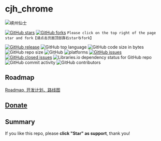 # cjh_chrome
![峡州仙士](https://cdn.jsdelivr.net/gh/cjh0613/blog/images/icons/CJHicon.jpg)

[![GitHub stars](https://img.shields.io/github/stars/cjh0613/cjh_chrome.svg?style=social)](https://github.com/cjh0613/cjh_chrome/stargazers)     [![GitHub forks](https://img.shields.io/github/forks/cjh0613/cjh_chrome.svg?style=social)](https://github.com/cjh0613/cjh_chrome/network/members)  `Please click on the top right of the page star and fork【请点击页面顶部靠右star与fork】`

[![GitHub release](https://img.shields.io/github/release/cjh0613/cjh_chrome.svg?label=%E7%89%88%E6%9C%AC)](https://github.com/cjh0613/cjh_chrome/releases/tag/)   ![GitHub top language](https://img.shields.io/github/languages/top/cjh0613/cjh_chrome.svg)  ![GitHub code size in bytes](https://img.shields.io/github/languages/code-size/cjh0613/cjh_chrome.svg)  ![GitHub repo size](https://img.shields.io/github/repo-size/cjh0613/cjh_chrome.svg) ![GitHub](https://img.shields.io/github/license/cjh0613/cjh_chrome.svg) ![platforms](https://img.shields.io/badge/platform-win32%20%7C%20win64%20%7C%20linux%20%7C%20osx-brightgreen.svg)     [![GitHub issues](https://img.shields.io/github/issues/cjh0613/cjh_chrome.svg)](https://github.com/cjh0613/cjh_chrome/issues)  [![GitHub closed issues](https://img.shields.io/github/issues-closed/cjh0613/cjh_chrome.svg)](https://github.com/cjh0613/cjh_chrome/issues?q=is%3Aissue+is%3Aclosed) ![Libraries.io dependency status for GitHub repo](https://img.shields.io/librariesio/github/cjh0613/cjh_chrome.svg)   ![GitHub commit activity](https://img.shields.io/github/commit-activity/m/cjh0613/cjh_chrome.svg)  ![GitHub contributors](https://img.shields.io/github/contributors/cjh0613/cjh_chrome.svg)

## Roadmap
[Roadmap, 开发计划、路线图](https://github.com/cjh0613/cjh_chrome/projects/1) 

## [Donate](https://help.cjh0613.com) 

## Summary


If you like this repo, please **click "Star" as support**, thank you!
